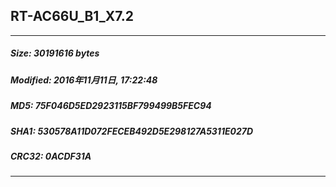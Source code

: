 ## RT-AC66U_B1_X7.2
 * * *
##### Size: 30191616 bytes
##### Modified: 2016年11月11日, 17:22:48
##### MD5: 75F046D5ED2923115BF799499B5FEC94
##### SHA1: 530578A11D072FECEB492D5E298127A5311E027D
##### CRC32: 0ACDF31A
* * *
